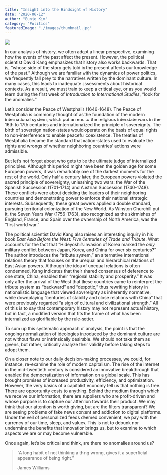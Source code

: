 ```yaml
---
title: "Insight into the Hindsight of History"
date: "2020-06-12"
author: "Eunje Kim"
category: "Politics"
featuredImage: "./images/thumbnail.jpg"
---
```


![](/images/thumbnail.jpg)

In our analysis of history, we often adopt a linear perspective, examining how the events of the past affect the present. However, the political scientist David Kang emphasizes that history also works backwards. That is, “whose side of the story gets told in the present affects our knowledge of the past.” Although we are familiar with the dynamics of power politics, we frequently fall prey to the narratives written by the dominant culture. In many cases, this leads to inadequate assessments about historical contexts. As a result, we must train to keep a critical eye, or as you would learn during the first week of _Introduction to International Studies_, “look for the anomalies.”

Let’s consider the Peace of Westphalia (1646-1648). The Peace of Westphalia is commonly thought of as the foundation of the modern international system, which put an end to the religious interstate wars in the 16th to 17th centuries and internationalized the principle of sovereignty. The birth of sovereign nation-states would operate on the basis of equal rights to non-interference to enable peaceful coexistence. The treaties of Westphalia became the standard that nation-states used to evaluate the rights and wrongs of whether neighboring countries’ actions were admissible. 

But let’s not forget about who gets to be the ultimate judge of internalized principles. Although this period might have been the golden age for some European powers, it was remarkably one of the darkest moments for the rest of the world. Only half a century later, the European powers violated the sacred principle of sovereignty, unleashing two wars: the War of the Spanish Succession (1701-1714) and Austrian Succession (1740-1748). These conflicts were about deciding the leaders of their neighboring countries and demonstrating power to enforce their national strategic interests. Subsequently, these great powers applied a double standard, pursuing territorial colonization of the New World. As Winston Churchill put it, the Seven Years War (1756-1763), also recognized as the skirmishes of England, France, and Spain over the ownership of North America, was the “first world war.”

The political scientist David Kang also raises an interesting inquiry in his book _East Asia Before the West: Five Centuries of Trade and Tribute_. What accounts for the fact that “Hideyoshi’s invasion of Korea marked the _only_ military conflict between Japan, Korea, and China for over six centuries?” The author introduces the “tribute system,” an alternative international relations theory that focuses on the unequal and hierarchical relations of East Asian powers. Although the idea of unequal relations is often condemned, Kang indicates that their shared consensus of deference to one state, China, enabled their “regional stability and prosperity.” It was only after the arrival of the West that these countries came to reinterpret the tribute system as “backward” and “despotic,” thus rewriting history in nationalistic language that viewed sovereignty as inherently normative, while downplaying “centuries of stability and close relations with China” that were previously regarded “a sign of cultural and civilizational strength.” All of this is to say that contemporary history may not represent actual history, but in fact, a modified version that fits the frame of what has been internalized as glorifiable by the rule-setter. 

To sum up this systematic approach of analysis, the point is that the ongoing normalization of ideologies introduced by the dominant culture are not without flaws or intrinsically desirable. We should not take them as givens, but rather, critically analyze their validity before taking steps to adopt them. 

On a closer note to our daily decision-making processes, we could, for instance, re-examine the role of modern capitalism. The rise of the internet in the mid-twentieth century is considered an innovative breakthrough that enabled the democratization of information on a global scale. This has brought promises of increased productivity, efficiency, and optimization. However, the very basics of a capitalist economy tell us that nothing is free. There are opportunity costs to anything. Behind the medium through which we receive our information, there are suppliers who are profit-driven and whose purpose is to capture our attention towards their product. We may think that our attention is worth giving, but are the filters transparent? We are seeing problems of fake news content and addiction to digital platforms. Under the veil of personalized feeds deemed convenient, we pay with the currency of our time, sleep, and values. This is not to debunk nor undermine the benefits that innovation brings us, but to examine to which aspects we are or may become vulnerable. 

Once again, let’s be critical and think, are there no anomalies around us?

> “A long habit of not thinking a thing wrong, gives it a superficial appearance of being right.” 
> 
> James Williams
